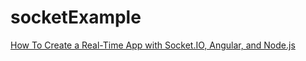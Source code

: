 # socketExample

[How To Create a Real-Time App with Socket.IO, Angular, and Node.js](https://www.digitalocean.com/community/tutorials/angular-socket-io)
